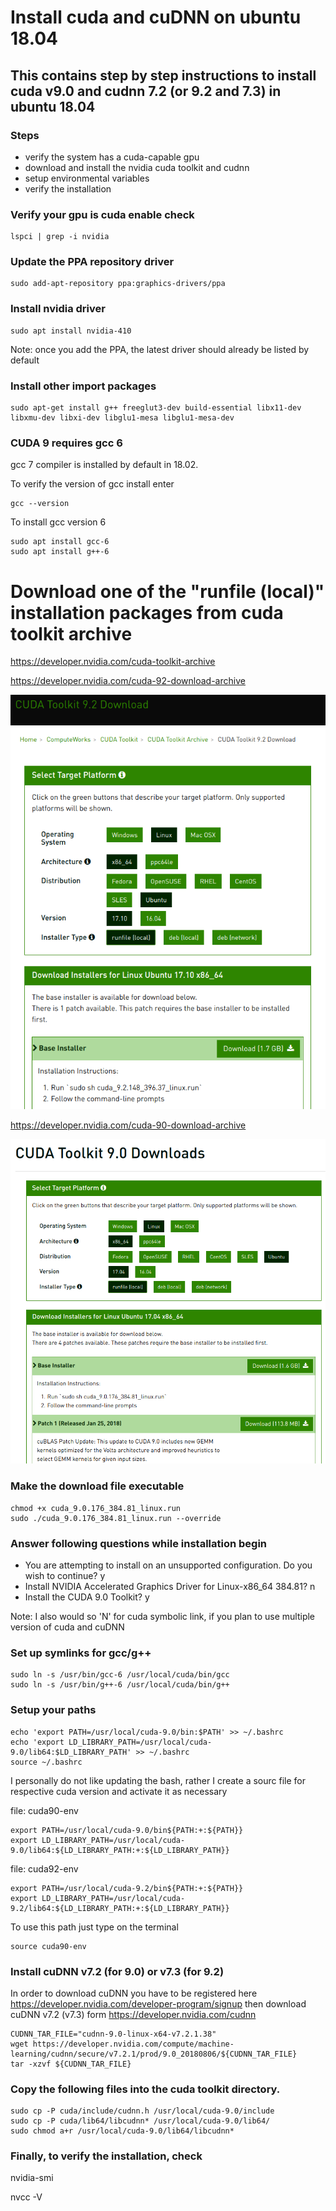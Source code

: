 # Install cuda and cuDNN on ubuntu 18.04

## This contains step by step instructions to install cuda v9.0 and cudnn 7.2 (or 9.2 and 7.3) in ubuntu 18.04

### Steps 
- verify the system has a cuda-capable gpu
- download and install the nvidia cuda toolkit and cudnn
- setup environmental variables
- verify the installation
###

### Verify your gpu is cuda enable check

``` linux
lspci | grep -i nvidia
```
### Update the PPA repository driver
``` linux
sudo add-apt-repository ppa:graphics-drivers/ppa
```

### Install nvidia driver 
```
sudo apt install nvidia-410
```
Note: once you add the PPA, the latest driver should already be listed by default


### Install other import packages
```
sudo apt-get install g++ freeglut3-dev build-essential libx11-dev libxmu-dev libxi-dev libglu1-mesa libglu1-mesa-dev
```

### CUDA 9 requires gcc 6

gcc 7 compiler is installed by default in 18.02. 

To verify the version of gcc install enter
```
gcc --version
```
To install gcc version 6
```
sudo apt install gcc-6
sudo apt install g++-6
```

# Download one of the "runfile (local)" installation packages from cuda toolkit archive 

https://developer.nvidia.com/cuda-toolkit-archive

https://developer.nvidia.com/cuda-92-download-archive

![cuda 9.2](images/cuda9_2.png)

https://developer.nvidia.com/cuda-90-download-archive

![cuda 9.0](images/cuda9_0.png)

### Make the download file executable
```
chmod +x cuda_9.0.176_384.81_linux.run 
sudo ./cuda_9.0.176_384.81_linux.run --override
```

### Answer following questions while installation begin
- You are attempting to install on an unsupported configuration. Do you wish to continue? y
- Install NVIDIA Accelerated Graphics Driver for Linux-x86_64 384.81? n
- Install the CUDA 9.0 Toolkit? y

Note: I also would so 'N' for cuda symbolic link, if you plan to use multiple version of cuda and cuDNN

### Set up symlinks for gcc/g++
```
sudo ln -s /usr/bin/gcc-6 /usr/local/cuda/bin/gcc
sudo ln -s /usr/bin/g++-6 /usr/local/cuda/bin/g++
```

### Setup your paths
```
echo 'export PATH=/usr/local/cuda-9.0/bin:$PATH' >> ~/.bashrc
echo 'export LD_LIBRARY_PATH=/usr/local/cuda-9.0/lib64:$LD_LIBRARY_PATH' >> ~/.bashrc
source ~/.bashrc
```

I personally do not like updating the bash, rather I create a sourc file for respective cuda version and activate it as necessary

file: cuda90-env
```
export PATH=/usr/local/cuda-9.0/bin${PATH:+:${PATH}}
export LD_LIBRARY_PATH=/usr/local/cuda-9.0/lib64:${LD_LIBRARY_PATH:+:${LD_LIBRARY_PATH}}
```

file: cuda92-env
```
export PATH=/usr/local/cuda-9.2/bin${PATH:+:${PATH}}
export LD_LIBRARY_PATH=/usr/local/cuda-9.2/lib64:${LD_LIBRARY_PATH:+:${LD_LIBRARY_PATH}}
```
To use this path just type on the terminal 
```
source cuda90-env
```

### Install cuDNN v7.2 (for 9.0) or v7.3 (for 9.2)
In order to download cuDNN you have to be registered here https://developer.nvidia.com/developer-program/signup
then download cuDNN v7.2 (v7.3) form https://developer.nvidia.com/cudnn
```
CUDNN_TAR_FILE="cudnn-9.0-linux-x64-v7.2.1.38"
wget https://developer.nvidia.com/compute/machine-learning/cudnn/secure/v7.2.1/prod/9.0_20180806/${CUDNN_TAR_FILE}
tar -xzvf ${CUDNN_TAR_FILE}
```

### Copy the following files into the cuda toolkit directory.
```
sudo cp -P cuda/include/cudnn.h /usr/local/cuda-9.0/include
sudo cp -P cuda/lib64/libcudnn* /usr/local/cuda-9.0/lib64/
sudo chmod a+r /usr/local/cuda-9.0/lib64/libcudnn*
```

### Finally, to verify the installation, check

nvidia-smi

nvcc -V 
